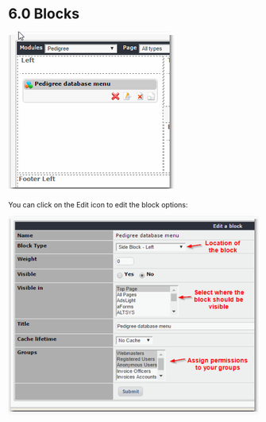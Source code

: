 # 6.0 Blocks

![](../assets/blocks001.png)

You can click on the Edit icon to edit the block options:

![](../assets/blocks002.png)

